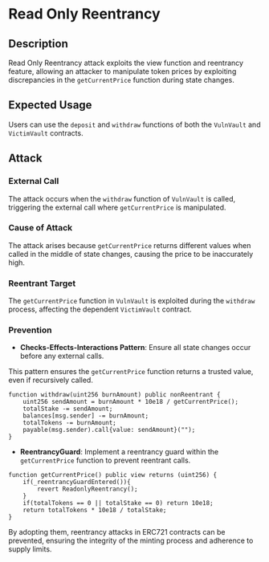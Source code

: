 # Read Only Reentrancy

## Description

Read Only Reentrancy attack exploits the view function and reentrancy feature, allowing an attacker to manipulate token prices by exploiting discrepancies in the `getCurrentPrice` function during state changes.

## Expected Usage

Users can use the `deposit` and `withdraw` functions of both the `VulnVault` and `VictimVault` contracts.

## Attack

### External Call

The attack occurs when the `withdraw` function of `VulnVault` is called, triggering the external call where `getCurrentPrice` is manipulated.

### Cause of Attack

The attack arises because `getCurrentPrice` returns different values when called in the middle of state changes, causing the price to be inaccurately high.

### Reentrant Target

The `getCurrentPrice` function in `VulnVault` is exploited during the `withdraw` process, affecting the dependent `VictimVault` contract.

### Prevention

- **Checks-Effects-Interactions Pattern**: Ensure all state changes occur before any external calls.

This pattern ensures the `getCurrentPrice` function returns a trusted value, even if recursively called.

```solidity
function withdraw(uint256 burnAmount) public nonReentrant { 
    uint256 sendAmount = burnAmount * 10e18 / getCurrentPrice();
    totalStake -= sendAmount;
    balances[msg.sender] -= burnAmount;
    totalTokens -= burnAmount;
    payable(msg.sender).call{value: sendAmount}("");
}
```

- **ReentrancyGuard**: Implement a reentrancy guard within the `getCurrentPrice` function to prevent reentrant calls.

```solidity
function getCurrentPrice() public view returns (uint256) {
    if(_reentrancyGuardEntered()){
        revert ReadonlyReentrancy();
    }
    if(totalTokens == 0 || totalStake == 0) return 10e18;
    return totalTokens * 10e18 / totalStake;
}
```

By adopting them, reentrancy attacks in ERC721 contracts can be prevented, ensuring the integrity of the minting process and adherence to supply limits.
